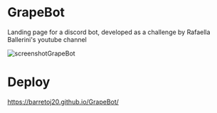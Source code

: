 # GrapeBot
Landing page for a discord bot, developed as a challenge by Rafaella Ballerini's youtube channel

![screenshotGrapeBot](https://user-images.githubusercontent.com/50434610/147860684-ebeaf308-3976-4ef8-883b-a426d1e43b01.png)

# Deploy
https://barretoj20.github.io/GrapeBot/
